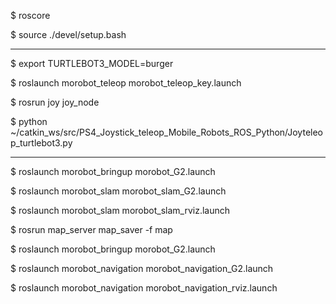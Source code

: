 $ roscore

$ source ./devel/setup.bash


-----------------------------------------------------------------------
$ export TURTLEBOT3_MODEL=burger

$ roslaunch morobot_teleop morobot_teleop_key.launch


$ rosrun joy joy_node


$ python ~/catkin_ws/src/PS4_Joystick_teleop_Mobile_Robots_ROS_Python/Joyteleop_turtlebot3.py


-----------------------------------------------------------------------

$ roslaunch morobot_bringup morobot_G2.launch

$ roslaunch morobot_slam morobot_slam_G2.launch

$ roslaunch morobot_slam morobot_slam_rviz.launch


$ rosrun map_server map_saver -f map


$ roslaunch morobot_bringup morobot_G2.launch

$ roslaunch morobot_navigation morobot_navigation_G2.launch

$ roslaunch morobot_navigation morobot_navigation_rviz.launch




